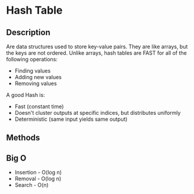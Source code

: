 # Hash Table

## Description
Are data structures used to store key-value pairs.
They are like arrays, but the keys are not ordered.
Unlike arrays, hash tables are FAST for all of the following operations:
  - Finding values
  - Adding new values
  - Removing values

A good Hash is:
  - Fast (constant time)
  - Doesn't cluster outputs at specific indices, but distributes uniformly
  - Deterministic (same input yields same output)



## Methods

## Big O

* Insertion - O(log n)
* Removal - O(log n)
* Search - O(n)


